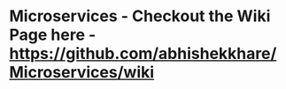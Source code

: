 # Microservices - Checkout the Wiki Page here - https://github.com/abhishekkhare/Microservices/wiki
